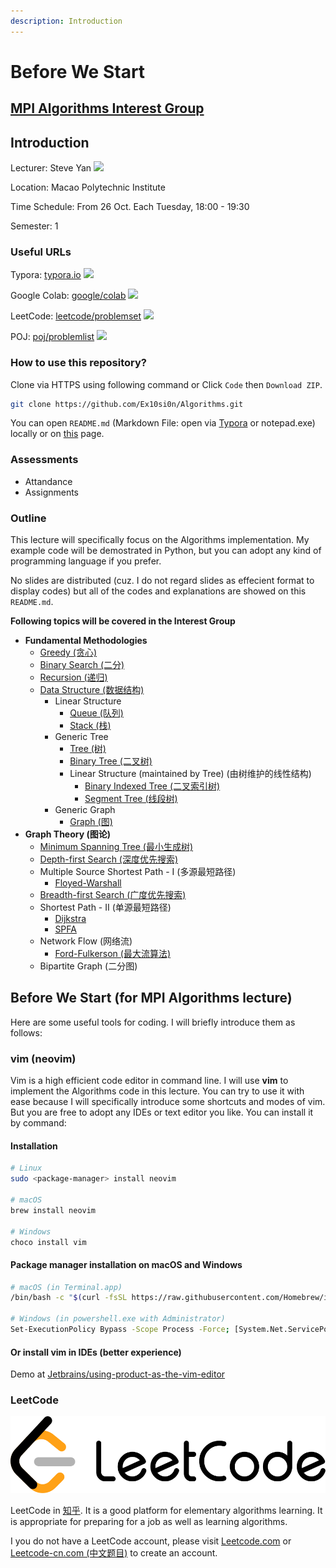 ```yaml
---
description: Introduction
---
```


# Before We Start

## [MPI Algorithms Interest Group](https://github.com/Ex10si0n/Algorithms)

## Introduction

Lecturer: Steve Yan [![](https://img.shields.io/badge/Web-aspires.cc-blue)](https://www.aspires.cc)

Location: Macao Polytechnic Institute

Time Schedule: From 26 Oct. Each Tuesday, 18:00 - 19:30

Semester: 1

### Useful URLs

Typora: [typora.io](https://typora.io) ![](https://img.shields.io/badge/Web-.md-red)

Google Colab: [google/colab](https://colab.research.google.com) ![](https://img.shields.io/badge/Web-Python-green)

LeetCode: [leetcode/problemset](https://leetcode.com/problemset/all/) ![](https://img.shields.io/badge/Web-OJ-blue)

POJ: [poj/problemlist](http://poj.org/problemlist) ![](https://img.shields.io/badge/Web-OJ-blue)

### How to use this repository?

Clone via HTTPS using following command or Click `Code` then `Download ZIP`.

```bash
git clone https://github.com/Ex10si0n/Algorithms.git
```

You can open `README.md` (Markdown File: open via [Typora](https://typora.io) or notepad.exe) locally or on [this](https://github.com/Ex10si0n/Algorithms) page.

### Assessments

* Attandance
* Assignments

### Outline

This lecture will specifically focus on the Algorithms implementation. My example code will be demostrated in Python, but you can adopt any kind of programming language if you prefer.

No slides are distributed (cuz. I do not regard slides as effecient format to display codes) but all of the codes and explanations are showed on this `README.md`.

**Following topics will be covered in the Interest Group**

* **Fundamental Methodologies**
  * [Greedy (贪心)](Ch1-Fundamental.md#greedy)
  * [Binary Search (二分)](Ch1-Fundamental.md#binary-search)
  * [Recursion (递归)](Ch1-Fundamental.md#recursion)
  * [Data Structure (数据结构)](Ch1-Fundamental.md#data-structure)
    * Linear Structure
      * [Queue (队列)](Ch1-Fundamental.md#queue)
      * [Stack (栈)](Ch1-Fundamental.md#stack)
    * Generic Tree
      * [Tree (树)](Ch1-Fundamental.md#tree)
      * [Binary Tree (二叉树)](Ch1-Fundamental.md#binary-tree)
      * Linear Structure (maintained by Tree) (由树维护的线性结构)
        * [Binary Indexed Tree (二叉索引树)](Ch1-Fundamental.md#binary-indexed-tree)
        * [Segment Tree (线段树)](Ch1-Fundamental.md#segment-tree)
    * Generic Graph
      * [Graph (图)](Ch1-Fundamental.md#graph)
* **Graph Theory (图论)**
  * [Minimum Spanning Tree (最小生成树)](Ch2-Graph-Theory.md#minimum-spanning-tree)
  * [Depth-first Search (深度优先搜索)](Ch2-Graph-Theory.md#depth-first-search)
  * Multiple Source Shortest Path - I (多源最短路径)
    * [Floyed-Warshall](Ch2-Graph-Theory.md#floyed-warshall)
  * [Breadth-first Search (广度优先搜索)](Ch2-Graph-Theory.md#breadth-first-search)
  * Shortest Path - II (单源最短路径)
    * [Dijkstra](Ch2-Graph-Theory.md#dijkstra)
    * [SPFA](Ch2-Graph-Theory.md#spfa)
  * Network Flow (网络流)
    * [Ford-Fulkerson (最大流算法)](./#ford-fulkerson)
  * Bipartite Graph (二分图)

## Before We Start (for MPI Algorithms lecture)

Here are some useful tools for coding. I will briefly introduce them as follows:

### vim (neovim)

Vim is a high efficient code editor in command line. I will use **vim** to implement the Algorithms code in this lecture. You can try to use it with ease because I will specifically introduce some shortcuts and modes of vim. But you are free to adopt any IDEs or text editor you like. You can install it by command:

#### Installation

```bash
# Linux
sudo <package-manager> install neovim

# macOS
brew install neovim

# Windows
choco install vim
```

#### Package manager installation on macOS and Windows

```bash
# macOS (in Terminal.app)
/bin/bash -c "$(curl -fsSL https://raw.githubusercontent.com/Homebrew/install/HEAD/install.sh)"

# Windows (in powershell.exe with Administrator)
Set-ExecutionPolicy Bypass -Scope Process -Force; [System.Net.ServicePointManager]::SecurityProtocol = [System.Net.ServicePointManager]::SecurityProtocol -bor 3072; iex ((New-Object System.Net.WebClient).DownloadString('https://community.chocolatey.org/install.ps1'))
```

#### Or install vim in IDEs (better experience)

Demo at [Jetbrains/using-product-as-the-vim-editor](https://www.jetbrains.com/help/pycharm/using-product-as-the-vim-editor.html)

### LeetCode

![](assets/logo-dark.e99485d9b.svg)

LeetCode in [知乎](https://www.zhihu.com/topic/19925162/hot). It is a good platform for elementary algorithms learning. It is appropriate for preparing for a job as well as learning algorithms.

I you do not have a LeetCode account, please visit [Leetcode.com](https://www.leetcode.com) or [Leetcode-cn.com (中文题目)](https://leetcode-cn.com) to create an account.
